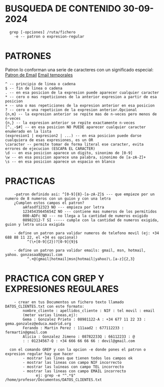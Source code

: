 # BUSQUEDA DE CONTENIDO 30-09-2024
      grep [-opciones] /ruta/fichero
        -e -- patron o expresion-regular

# PATRONES
Patron lo conforman una serie de caracteres con un significado especial:  
<a href="https://emailregex.com/">Patron de Email</a>
<a href="https://10minutemail.com/">Email temporales</a>

    ^ -- principio de linea o cadena
    $ -- fin de linea o cadena
    . -- en esa posicion de la expresion puede aparecer cualquier caracter
    * -- cero o mas repeticiones de la anterior expresion a partir de esa posicion
    + -- una o mas repeticiones de la expresion anterior en esa posicion
    ? -- cero o una repeticion de la expresion anterior.Opcional
    {n,m} -- la expresion anterior se repite mas de n-veces pero menos de n-veces
    {n,} -- la expresion anterior se repite exactamente n-veces
    [^._-$#] -- en esa posicion NO PUEDE aparecer cualquier caracter enumerado en la lista
    (expresion1 | expresion2 | ...) -- en esa posicion puede darse cualquiera de esas expresiones, es un OR
    \caracter -- permite tomar de forma literal ese caracter, evita errores de ejecucion (ESCAPA EL CARACTER)
    \d -- en esa posicion aparece un digito, sinonimo de [0-9]
    \w -- en esa posicion aparece una palabra, sinonimo de [a-zA-Z]+
    \s -- en esa posicion aparece un espacio en blanco

# PRACTICAS
        -patron definido asi: ^[0-9]{8}-[a-zA-Z]$ --- que empieze por un numero de 8 numeros con un guion y con una letra
        ¿Cumplen estos campos el patron?
            aAfasdf12323 NO --- empieza por letra
            12345435645654Z NO --- contiene mas numeros de los permitidos
            000-ADFc NO --- no llega a la cantidad de numeros exigido
            08982312-T SI ----- cumple con la cantidad de numeros exigida, guion y letra unica exigida

        - define un patron para validar numeros de telefono movil (ej: +34 688 88 11 22, el +34 es opcional)
              ^(\+[0-9]{2})?[0-9]{9}$

        - define un patron para validar emails: gmail, msn, hotmail, yahoo. gonzasaa8@gmail.com
              ^.+@(gmail|hotmail|msn|hotmail|yahoo)\.[a-z]{2,3}

# PRACTICA CON GREP Y EXPRESIONES REGULARES
        - crear en tus Documentos un fichero texto llamado DATOS_CLIENTES.txt con este formato:
            nombre_cliente : apellidos_cliente : NIF : tel movil : email
            (meter varias lineas,ej):
            Gema : Gonzalez Prieto : 08981122-A : +34 677 11 22 33 : gema.gonzalez@educa.madrid.org
            Ferando : Martin Perez : 111aad2 : 677112233 : fermartin@gmail.com
            Alicia : Gonzalez Jimeno : 08782233Q : 66112233 : @
            : : 01234567-Q : +34 666 66 66 66 : devil@gmail.com

      con el comando GREP y con la opcion -e donde pones el patron o expresion regular hay que hacer
            - mostrar las lines que tienen todos los campos ok
            - mostrar las lineas con campo NIF incorrecto
            - mostrar las luineas con campo TEL incorrecto
            - mostrar las lineas con campo EMAIL incorrecto
                  ej: grep -e "^.*$" /home/profesor/Documentos/DATOS_CLIENTES.txt
